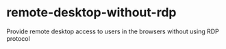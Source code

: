 # remote-desktop-without-rdp
Provide remote desktop access to users in the browsers without using RDP protocol
